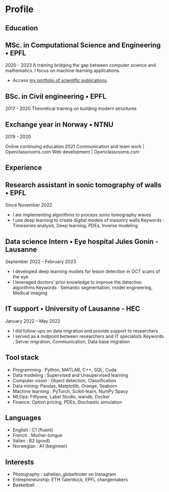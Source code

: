 # Profile


Education
---

## MSc. in Computational Science and Engineering • EPFL
2020  - 2023
A training bridging the gap between computer science and mathematics. I focus on machine learning applications.
-	Access [my portfolio of scientific publications](https://orcid.org/0000-0002-2582-3084).

## BSc. in Civil engineering • EPFL
2017 - 2020
Theoretical training on building modern structures

## Exchange year in Norway • NTNU 
2019 - 2020

Online continuing education
2021 
Communication and team work | Openclassrooms.com
Web development                        | Openclassrooms.com


Experience
---

## Research assistant in sonic tomography of walls • EPFL
Since November 2022
-	I am implementing algorithms to process sonic tomography waves
-	I use deep learning to create digital models of masonry walls 
Keywords : Timeseries analysis, Deep learning, PDEs, Inverse modeling

## Data science Intern • Eye hospital Jules Gonin - Lausanne
 September 2022 – February 2023
-	I developed deep learning models for lesion detection in OCT scans of the eye
-	I leveraged doctors’ prior knowledge to improve the detection algorithms
Keywords : Semantic segmentation, model engineering, Medical imaging

## IT support • University of Lausanne - HEC
January 2022 – May 2022
-	I did follow-ups on data migration and provide support to researchers
-	I served as a midpoint between researchers and IT specialists
Keywords : Server migration, Communication, Data base migration


Tool stack
---
-	Programming : Python, MATLAB, C++, SQL, Cuda
-	Data modeling : Supervised and Unsupervised learning
-	Computer vision : Object detection, Classification
-	Data mining:  Pandas, Matplotlib, Orange, Seaborn
-	Machine learning : PyTorch, Scikit-learn, NumPy Spacy
-	MLOps: Fiftyone, Label Studio, wandb, Docker
-	Finance: Option pricing, PDEs, Stochastic simulation 


Languages
---
-	English : C1 (fluent)
-	French : Mother-tongue
-	Italian : B2 (good)
-	Norwegian : A1 (beginner)



Interests
---
-	Photography : sahelian_globettroter on Instagram 
-	Entrepreneurship: ETH Talentkick, EPFL changemakers 
-	Basketball



